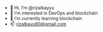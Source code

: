 - 👋 Hi, I’m @rizalbayyu
- 👀 I’m interested in DevOps and blockchain
- 🌱 I’m currently learning blockchain
- 📫 rizalbayu90@gmail.com

<!---
rizalbayyu/rizalbayyu is a ✨ special ✨ repository because its `README.md` (this file) appears on your GitHub profile.
You can click the Preview link to take a look at your changes.
--->
